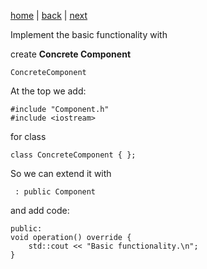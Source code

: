 [home](./page01.md) | [back](./page02.md) | [next](./page04.md)

 Implement the basic functionality with

create **Concrete Component** 
```
ConcreteComponent
```
At the top we add:
```
#include "Component.h"
#include <iostream>
```
for class
```
class ConcreteComponent { };
```
So we can extend it with
```
 : public Component
```
and add code:
```
public:
void operation() override {
    std::cout << "Basic functionality.\n";
}
```
